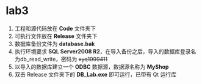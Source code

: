 # lab3

1. 工程和源代码放在 **Code** 文件夹下
2. 可执行文件放在 **Release** 文件夹下
3. 数据库备份文件为 **database.bak**
4. 执行环境要求 **SQL Server2008 R2**，在导入备份之后，导入的数据库登录名为db_read_write，密码为 ~~xyq1999411~~
5. 以导入的数据库建立一个 **ODBC** 数据源，数据源名称为 **MyShop**
6. 双击 Release 文件夹下的 **DB_Lab.exe** 即可运行，已带有 Qt 运行库

